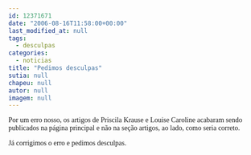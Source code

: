 ```yaml
---
id: 12371671
date: "2006-08-16T11:58:00+00:00"
last_modified_at: null
tags:
  - desculpas
categories:
  - noticias
title: "Pedimos desculpas"
sutia: null
chapeu: null
autor: null
imagem: null
---
```

<p><P><FONT face=Verdana>Por um erro nosso, os artigos de Priscila Krause e Louise Caroline acabaram sendo publicados na página principal e não na seção artigos, ao lado, como seria correto.</FONT></P></p>
<p><P><FONT face=Verdana>Já corrigimos o erro e pedimos desculpas.</FONT></P> </p>
